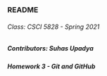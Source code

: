 ### README

###### Class: CSCI 5828 - Spring 2021
##### Contributors: Suhas Upadya
##### Homework 3 - Git and GitHub


